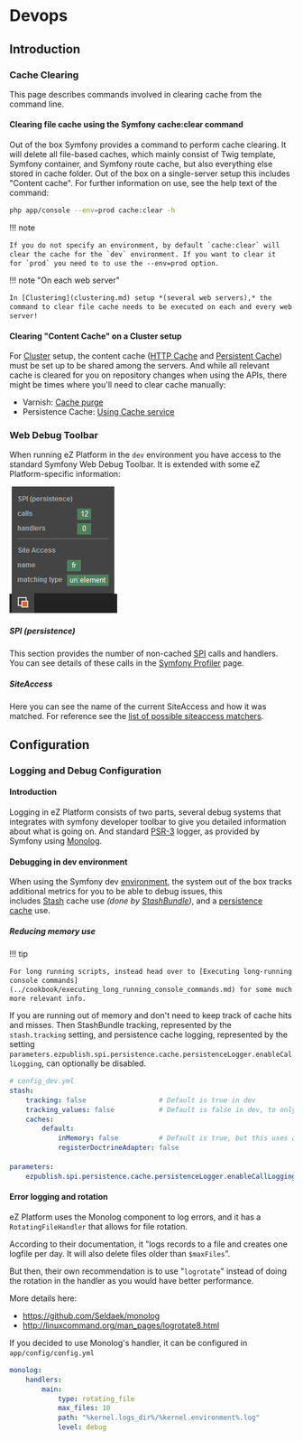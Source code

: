 # Devops

## Introduction

### Cache Clearing

This page describes commands involved in clearing cache from the command line.

#### Clearing file cache using the Symfony cache:clear command

Out of the box Symfony provides a command to perform cache clearing. It will delete all file-based caches, which mainly consist of Twig template, Symfony container, and Symfony route cache, but also everything else stored in cache folder. Out of the box on a single-server setup this includes "Content cache". For further information on use, see the help text of the command:

``` bash
php app/console --env=prod cache:clear -h
```

!!! note

    If you do not specify an environment, by default `cache:clear` will clear the cache for the `dev` environment. If you want to clear it for `prod` you need to to use the --env=prod option.

!!! note "On each web server"

    In [Clustering](clustering.md) setup *(several web servers),* the command to clear file cache needs to be executed on each and every web server!

#### Clearing "Content Cache" on a Cluster setup

For [Cluster](clustering.md) setup, the content cache ([HTTP Cache](http_cache.md) and [Persistent Cache](repository.md#persistence-cache)) must be set up to be shared among the servers. And while all relevant cache is cleared for you on repository changes when using the APIs, there might be times where you'll need to clear cache manually: 

- Varnish: [Cache purge](http_cache.md#cache-purge)
- Persistence Cache: [Using Cache service](repository.md#using-cache-service)

### Web Debug Toolbar

When running eZ Platform in the `dev` environment you have access to the standard Symfony Web Debug Toolbar. It is extended with some eZ Platform-specific information:

![eZ Platform info in Web Debug Toolbar](img/web_debug_toolbar.png "eZ Platform info in Web Debug Toolbar")

##### SPI (persistence)

This section provides the number of non-cached [SPI](repository.md#spi) calls and handlers. You can see details of these calls in the [Symfony Profiler](http://symfony.com/doc/current/profiler.html) page.

##### SiteAccess

Here you can see the name of the current SiteAccess and how it was matched. For reference see the [list of possible siteaccess matchers](siteaccess.md#available-matchers).

## Configuration

### Logging and Debug Configuration

#### Introduction

Logging in eZ Platform consists of two parts, several debug systems that integrates with symfony developer toolbar to give you detailed information about what is going on. And standard [PSR-3](https://github.com/php-fig/fig-standards/blob/master/accepted/PSR-3-logger-interface.md) logger, as provided by Symfony using [Monolog](https://github.com/Seldaek/monolog).

#### Debugging in dev environment

When using the Symfony dev [environment](environments.md), the system out of the box tracks additional metrics for you to be able to debug issues, this includes [Stash](http://stash.tedivm.com/) cache use *(done by [StashBundle](https://github.com/tedivm/TedivmStashBundle))*, and a [persistence cache](repository.md#persistence-cache-configuration) use.

##### Reducing memory use

!!! tip

    For long running scripts, instead head over to [Executing long-running console commands](../cookbook/executing_long_running_console_commands.md) for some much more relevant info.

If you are running out of memory and don't need to keep track of cache hits and misses. Then StashBundle tracking, represented by the `stash.tracking` setting, and persistence cache logging, represented by the setting `parameters.ezpublish.spi.persistence.cache.persistenceLogger.enableCallLogging`, can optionally be disabled.

``` yaml
# config_dev.yml
stash:
    tracking: false                  # Default is true in dev
    tracking_values: false           # Default is false in dev, to only track cache keys not values
    caches:
        default:
            inMemory: false          # Default is true, but this uses a lot of php memory
            registerDoctrineAdapter: false

parameters:
    ezpublish.spi.persistence.cache.persistenceLogger.enableCallLogging: false
```

#### Error logging and rotation

eZ Platform uses the Monolog component to log errors, and it has a `RotatingFileHandler` that allows for file rotation.

According to their documentation, it "logs records to a file and creates one logfile per day. It will also delete files older than `$maxFiles`".

But then, their own recommendation is to use "`logrotate`" instead of doing the rotation in the handler as you would have better performance.

More details here:

- <https://github.com/Seldaek/monolog>
- <http://linuxcommand.org/man_pages/logrotate8.html>

If you decided to use Monolog's handler, it can be configured in `app/config/config.yml`

``` yaml
monolog:
    handlers:
        main:
            type: rotating_file
            max_files: 10
            path: "%kernel.logs_dir%/%kernel.environment%.log"
            level: debug
```
